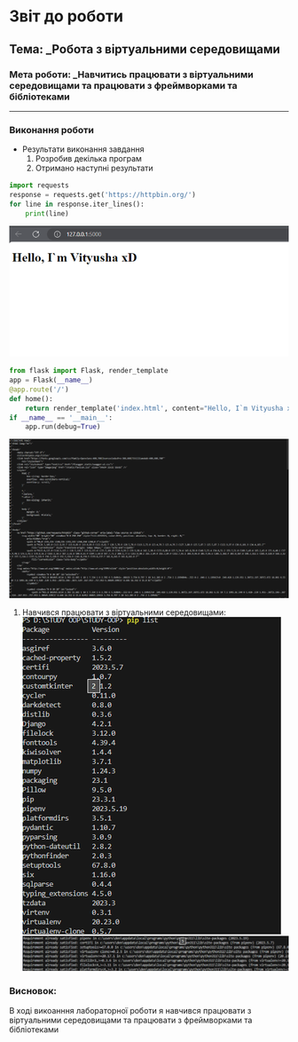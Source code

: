 # Звіт до роботи
## Тема: _Робота з віртуальними середовищами
### Мета роботи: _Навчитись працювати з віртуальними середовищами та працювати з фреймворками та бібліотеками
---
### Виконання роботи
- Результати виконання завдання
    1. Розробив декілька програм
    1. Отримано наступні результати

```python
import requests
response = requests.get('https://httpbin.org/')
for line in response.iter_lines():
    print(line)
```

![alt-text](https://github.com/ViktorAYE/Brylinskiy-OOP/blob/main/Laba4_Virtual%20Enviroments/Pictures/Screenshot_1_flask.png "1")
```python
from flask import Flask, render_template
app = Flask(__name__)
@app.route('/')
def home():
    return render_template('index.html', content="Hello, I`m Vityusha xD")
if __name__ == '__main__':
    app.run(debug=True)
```
![alt-text](https://github.com/ViktorAYE/Brylinskiy-OOP/blob/main/Laba4_Virtual%20Enviroments/Pictures/Screenshot_2_project.png "2")

1. Навчився працювати з віртуальними середовищами:
![alt-text](https://github.com/ViktorAYE/Brylinskiy-OOP/blob/main/Laba4_Virtual%20Enviroments/Pictures/Screenshot_3_libs.png "3")
![alt-text](https://github.com/ViktorAYE/Brylinskiy-OOP/blob/main/Laba4_Virtual%20Enviroments/Pictures/Screenshot_4_env.png "4")

### Висновок: 
В ході викоанння лабораторної роботи я навчився працювати з віртуальними середовищами та працювати з фреймворками та бібліотеками
